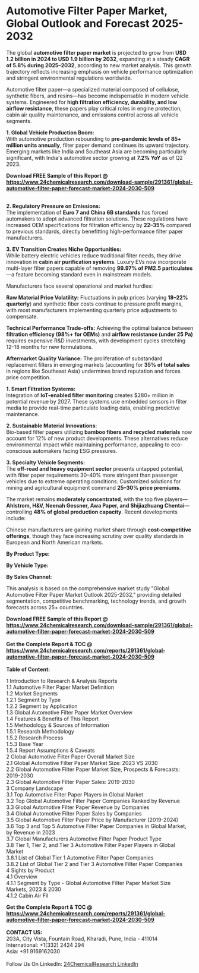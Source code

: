 <h1>Automotive Filter Paper Market, Global Outlook and Forecast 2025-2032</h1><p>The global <strong>automotive filter paper market</strong> is projected to grow from <strong>USD 1.2 billion in 2024 to USD 1.9 billion by 2032</strong>, expanding at a steady <strong>CAGR of 5.8% during 2025–2032</strong>, according to new market analysis. This growth trajectory reflects increasing emphasis on vehicle performance optimization and stringent environmental regulations worldwide.</p><p>Automotive filter paper—a specialized material composed of cellulose, synthetic fibers, and resins—has become indispensable in modern vehicle systems. Engineered for <strong>high filtration efficiency, durability, and low airflow resistance</strong>, these papers play critical roles in engine protection, cabin air quality maintenance, and emissions control across all vehicle segments.</p><p><strong>1. Global Vehicle Production Boom:</strong><br>
With automotive production rebounding to <strong>pre-pandemic levels of 85+ million units annually</strong>, filter paper demand continues its upward trajectory. Emerging markets like India and Southeast Asia are becoming particularly significant, with India's automotive sector growing at <strong>7.2% YoY</strong> as of Q2 2023.</p><div><b>Download FREE Sample of this Report @ 
            <a href="https://www.24chemicalresearch.com/download-sample/291361/global-automotive-filter-paper-forecast-market-2024-2030-509">
            https://www.24chemicalresearch.com/download-sample/291361/global-automotive-filter-paper-forecast-market-2024-2030-509</a></b></div><br><p><strong>2. Regulatory Pressure on Emissions:</strong><br>
The implementation of <strong>Euro 7 and China 6B standards</strong> has forced automakers to adopt advanced filtration solutions. These regulations have increased OEM specifications for filtration efficiency by <strong>22–35%</strong> compared to previous standards, directly benefitting high-performance filter paper manufacturers.</p><p><strong>3. EV Transition Creates Niche Opportunities:</strong><br>
While battery electric vehicles reduce traditional filter needs, they drive innovation in <strong>cabin air purification systems</strong>. Luxury EVs now incorporate multi-layer filter papers capable of removing <strong>99.97% of PM2.5 particulates</strong>—a feature becoming standard even in mainstream models.</p><p>Manufacturers face several operational and market hurdles:</p><p><strong>Raw Material Price Volatility:</strong> Fluctuations in pulp prices (varying <strong>18–22% quarterly</strong>) and synthetic fiber costs continue to pressure profit margins, with most manufacturers implementing quarterly price adjustments to compensate.</p><p><strong>Technical Performance Trade-offs:</strong> Achieving the optimal balance between <strong>filtration efficiency (98%+ for OEMs)</strong> and <strong>airflow resistance (under 25 Pa)</strong> requires expensive R&amp;D investments, with development cycles stretching 12–18 months for new formulations.</p><p><strong>Aftermarket Quality Variance:</strong> The proliferation of substandard replacement filters in emerging markets (accounting for <strong>35% of total sales</strong> in regions like Southeast Asia) undermines brand reputation and forces price competition.</p><p><strong>1. Smart Filtration Systems:</strong><br>
Integration of <strong>IoT-enabled filter monitoring</strong> creates $280+ million in potential revenue by 2027. These systems use embedded sensors in filter media to provide real-time particulate loading data, enabling predictive maintenance.</p><p><strong>2. Sustainable Material Innovations:</strong><br>
Bio-based filter papers utilizing <strong>bamboo fibers and recycled materials</strong> now account for 12% of new product developments. These alternatives reduce environmental impact while maintaining performance, appealing to eco-conscious automakers facing ESG pressures.</p><p><strong>3. Specialty Vehicle Segments:</strong><br>
The <strong>off-road and heavy equipment sector</strong> presents untapped potential, with filter paper requirements 30–40% more stringent than passenger vehicles due to extreme operating conditions. Customized solutions for mining and agricultural equipment command <strong>25–30% price premiums</strong>.</p><p>The market remains <strong>moderately concentrated</strong>, with the top five players—<strong>Ahlstrom, H&amp;V, Neenah Gessner, Awa Paper, and Shijiazhuang Chentai</strong>—controlling <strong>48% of global production capacity</strong>. Recent developments include:</p><p>Chinese manufacturers are gaining market share through <strong>cost-competitive offerings</strong>, though they face increasing scrutiny over quality standards in European and North American markets.</p><p><strong>By Product Type:</strong></p><p><strong>By Vehicle Type:</strong></p><p><strong>By Sales Channel:</strong></p><p>This analysis is based on the comprehensive market study "Global Automotive Filter Paper Market Outlook 2025-2032," providing detailed segmentation, competitive benchmarking, technology trends, and growth forecasts across 25+ countries.</p><div><b>Download FREE Sample of this Report @ 
            <a href="https://www.24chemicalresearch.com/download-sample/291361/global-automotive-filter-paper-forecast-market-2024-2030-509">
            https://www.24chemicalresearch.com/download-sample/291361/global-automotive-filter-paper-forecast-market-2024-2030-509</a></b></div><br><div><b>Get the Complete Report & TOC @ 
            <a href="https://www.24chemicalresearch.com/reports/291361/global-automotive-filter-paper-forecast-market-2024-2030-509">
            https://www.24chemicalresearch.com/reports/291361/global-automotive-filter-paper-forecast-market-2024-2030-509</a></b></div><br>
            <b>Table of Content:</b><p>1 Introduction to Research & Analysis Reports<br />
 1.1 Automotive Filter Paper Market Definition<br />
 1.2 Market Segments<br />
 1.2.1 Segment by Type<br />
 1.2.2 Segment by Application<br />
 1.3 Global Automotive Filter Paper Market Overview<br />
 1.4 Features & Benefits of This Report<br />
 1.5 Methodology & Sources of Information<br />
 1.5.1 Research Methodology<br />
 1.5.2 Research Process<br />
 1.5.3 Base Year<br />
 1.5.4 Report Assumptions & Caveats<br />
2 Global Automotive Filter Paper Overall Market Size<br />
 2.1 Global Automotive Filter Paper Market Size: 2023 VS 2030<br />
 2.2 Global Automotive Filter Paper Market Size, Prospects & Forecasts: 2019-2030<br />
 2.3 Global Automotive Filter Paper Sales: 2019-2030<br />
3 Company Landscape<br />
 3.1 Top Automotive Filter Paper Players in Global Market<br />
 3.2 Top Global Automotive Filter Paper Companies Ranked by Revenue<br />
 3.3 Global Automotive Filter Paper Revenue by Companies<br />
 3.4 Global Automotive Filter Paper Sales by Companies<br />
 3.5 Global Automotive Filter Paper Price by Manufacturer (2019-2024)<br />
 3.6 Top 3 and Top 5 Automotive Filter Paper Companies in Global Market, by Revenue in 2023<br />
 3.7 Global Manufacturers Automotive Filter Paper Product Type<br />
 3.8 Tier 1, Tier 2, and Tier 3 Automotive Filter Paper Players in Global Market<br />
 3.8.1 List of Global Tier 1 Automotive Filter Paper Companies<br />
 3.8.2 List of Global Tier 2 and Tier 3 Automotive Filter Paper Companies<br />
4 Sights by Product<br />
 4.1 Overview<br />
 4.1.1 Segment by Type - Global Automotive Filter Paper Market Size Markets, 2023 & 2030<br />
 4.1.2 Cabin Air Fil</p><div><b>Get the Complete Report & TOC @ 
            <a href="https://www.24chemicalresearch.com/reports/291361/global-automotive-filter-paper-forecast-market-2024-2030-509">
            https://www.24chemicalresearch.com/reports/291361/global-automotive-filter-paper-forecast-market-2024-2030-509</a></b></div><br><b>CONTACT US:</b><br>
            203A, City Vista, Fountain Road, Kharadi, Pune, India - 411014<br>
            International: +1(332) 2424 294<br>
            Asia: +91 9169162030 <br><br>
            Follow Us On LinkedIn: <a href="https://www.linkedin.com/company/24chemicalresearch/">24ChemicalResearch LinkedIn</a>